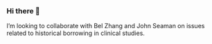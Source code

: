 ### Hi there 👋
I’m looking to collaborate with Bel Zhang and John Seaman on issues related to historical borrowing in clinical studies.

<!--
**JACKTUBBS5/JACKTUBBS5** is a ✨ _special_ ✨ repository because its `README.md` (this file) appears on your GitHub profile.

Here are some ideas to get you started:

- 🔭 I’m currently working on ...
- 🌱 I’m currently learning ...
- 👯 I’m looking to collaborate with Bel Zhang and John Seaman on issues related to historical borrowing in clinical studies.
- 🤔 I’m looking for help with ...
- 💬 Ask me about ...
- 📫 How to reach me: ...
- 😄 Pronouns: ...
- ⚡ Fun fact: ...
-->
